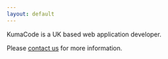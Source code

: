 ```yaml
---
layout: default
---
```


KumaCode is a UK based web application developer.

Please [contact us](mailto:info@kumacode.co.uk) for more information.
